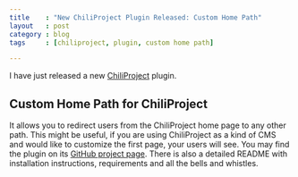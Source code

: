 ```yaml
---
title    : "New ChiliProject Plugin Released: Custom Home Path"
layout   : post
category : blog
tags     : [chiliproject, plugin, custom home path]

---
```


I have just released a new [ChiliProject](https://www.chiliproject.org/) plugin.

## Custom Home Path for ChiliProject

It allows you to redirect users from the ChiliProject home page to any other
path. This might be useful, if you are using ChiliProject as a kind of CMS and
would like to customize the first page, your users will see. You may find the
plugin on its [GitHub project
page](https://github.com/schmidt/chiliproject_custom_home_path). There is also a
detailed README with installation instructions, requirements and all the bells
and whistles.
